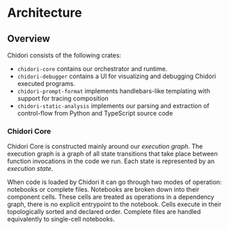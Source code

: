 # Architecture

## Overview

Chidori consists of the following crates:

- `chidori-core` contains our orchestrator and runtime.
- `chidori-debugger` contains a UI for visualizing and debugging Chidori executed programs.
- `chidori-prompt-format` implements handlebars-like templating with support for tracing composition
- `chidori-static-analysis` implements our parsing and extraction of control-flow from Python and TypeScript source code


### Chidori Core

Chidori Core is constructed mainly around our *execution graph*. The execution graph is a graph of all
state transitions that take place between function invocations in the code we run. Each state is represented by
an *execution state*.

When code is loaded by Chidori it can go through two modes of operation: notebooks or complete files.
Notebooks are broken down into their component cells. These cells are treated as operations in a dependency graph,
there is no explicit entrypoint to the notebook. Cells execute in their topologically sorted and declared order.
Complete files are handled equivalently to single-cell notebooks.






